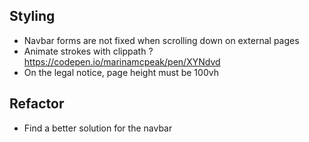 ## Styling 
- Navbar forms are not fixed when scrolling down on external pages 
- Animate strokes with clippath ?
https://codepen.io/marinamcpeak/pen/XYNdvd
- On the legal notice, page height must be 100vh 

## Refactor
- Find a better solution for the navbar
